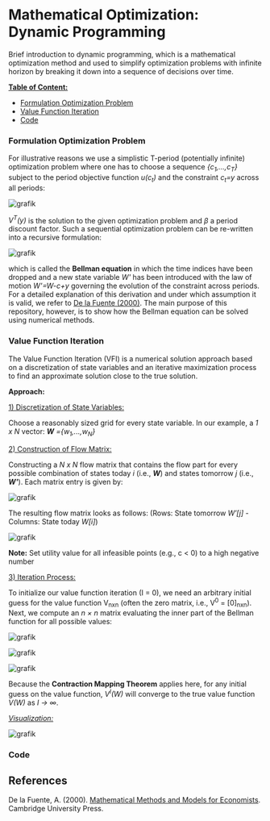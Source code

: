 # Mathematical Optimization: Dynamic Programming
Brief introduction to dynamic programming, which is a mathematical optimization method and used to simplify optimization problems with infinite horizon by breaking it down into a sequence of decisions over time.

<ins>**Table of Content:**</ins>
- [Formulation Optimization Problem](#formulation-optimization-problem)
- [Value Function Iteration](#value-function-iteration)
- [Code](#code)

### Formulation Optimization Problem
For illustrative reasons we use a simplistic T-period (potentially infinite) optimization problem where one has to choose a sequence *{c<sub>1</sub>,...,c<sub>T</sub>}* subject to the period objective function *u(c<sub>t</sub>)* and the constraint *c<sub>t</sub>=y* across all periods:

![grafik](https://github.com/user-attachments/assets/a73ca253-0d8c-44de-9037-aae5a96d2a1a)

*V<sup>T</sup>(y)* is the solution to the given optimization problem and *β* a period discount factor. Such a sequential optimization problem can be re-written into a recursive formulation:

![grafik](https://github.com/user-attachments/assets/63820b7c-1f31-4b74-94b9-000432e418a7)

which is called the **Bellman equation** in which the time indices have been dropped and a new state variable *W'* has been introduced with the law of motion *W'=W-c+y* governing the evolution of the constraint across periods. For a detailed explanation of this derivation and under which assumption it is valid, we refer to [De la Fuente (2000)](#references).
The main purpose of this repository, however, is to show how the Bellman equation can be solved using numerical methods.


### Value Function Iteration
The Value Function Iteration (VFI) is a numerical solution approach based on a discretization of state variables and an iterative maximization process to find an approximate solution close to the true solution.

**Approach:**

<ins>1) Discretization of State Variables:</ins>

Choose a reasonably sized grid for every state variable. In our example, a *1 x N* vector: ***W** ={w<sub>1</sub>,...,w<sub>N</sub>}*

<ins>2) Construction of Flow Matrix:</ins>

Constructing a *N x N* flow matrix that contains the flow part for every possible combination of states today *i* (i.e., ***W***) and states tomorrow *j* (i.e., ***W'***). Each matrix entry is given by:

![grafik](https://github.com/user-attachments/assets/fabbdb8e-01b1-4a38-a644-98c56edf1302)

The resulting flow matrix looks as follows: (Rows: State tomorrow *W′[j]* - Columns: State today *W[i]*)

![grafik](https://github.com/user-attachments/assets/f6c6cdd8-8242-4dd0-867f-ef11bd2b6cc2)

**Note:** Set utility value for all infeasible points (e.g., c < 0) to a high negative number

<ins>3) Iteration Process:</ins>

To initialize our value function iteration (I = 0), we need an arbitrary initial guess for the value function V<sub>nxn</sub> (often the zero matrix, i.e., V<sup>0</sup> = [0]<sub>nxn</sub>). Next, we compute an *n × n* matrix evaluating the inner part of the Bellman function for all possible values:

![grafik](https://github.com/user-attachments/assets/305c6093-b276-4b67-839b-fbc17d25e4ec)

![grafik](https://github.com/user-attachments/assets/d2d3f660-b26e-4ab2-a901-8c50a3ab0d7d)

![grafik](https://github.com/user-attachments/assets/bac748b6-ca54-4eda-84fd-c734f4ea5d38)

Because the **Contraction Mapping Theorem** applies here, for any initial guess on the value function, *V<sup>I</sup>(W)* will converge to the true value function *V(W)* as *I → ∞*.

<ins>*Visualization:*</ins>

![grafik](https://github.com/user-attachments/assets/3acf2c3e-fd45-498f-aa60-1deb80854dcd)





### Code


## References
De la Fuente, A. (2000). <a href="https://books.google.de/books?hl=en&lr=&id=YyW6V_bNHh4C&oi=fnd&pg=PR11&dq=de+la+fuente+dynamic+programing&ots=FE0SDoXJDk&sig=9k8WMA53WFYE3Vd-n7qQpNs5CO8#v=onepage&q=de%20la%20fuente%20dynamic%20programing&f=false" target="_blank" rel="noopener noreferrer">Mathematical Methods and Models for Economists</a>. Cambridge University Press.
